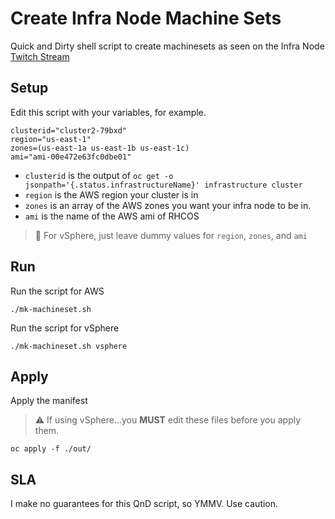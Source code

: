 # Create Infra Node Machine Sets

Quick and Dirty shell script to create machinesets as seen on the Infra Node [Twitch Stream](https://youtu.be/9VNjDh1vPXI?t=3552)

## Setup 

Edit this script with your variables, for example.

```shell
clusterid="cluster2-79bxd"
region="us-east-1"
zones=(us-east-1a us-east-1b us-east-1c)
ami="ami-00e472e63fc0dbe01"
```

* `clusterid` is the output of `oc get -o jsonpath='{.status.infrastructureName}' infrastructure cluster`
* `region` is the AWS region your cluster is in
* `zones` is an array of the AWS zones you want your infra node to be in.
* `ami` is the name of the AWS ami of RHCOS

> :rotating_light: For vSphere, just leave dummy values for `region`, `zones`, and `ami`


## Run

Run the script for AWS

```shell
./mk-machineset.sh
```

Run the script for vSphere

```shell
./mk-machineset.sh vsphere
```


## Apply

Apply the manifest

> :warning:  If using vSphere...you **MUST** edit these files before you apply them. 

```shell
oc apply -f ./out/
```

## SLA

I make no guarantees for this QnD script, so YMMV. Use caution.
